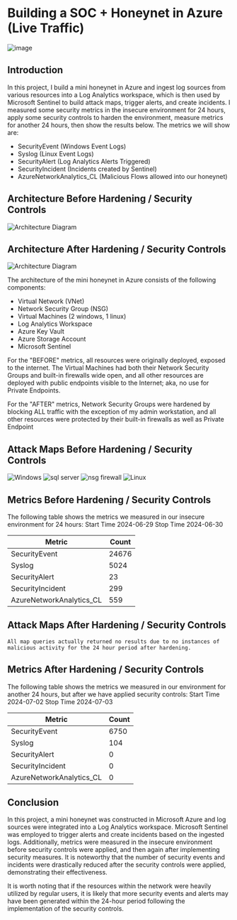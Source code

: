 # Building a SOC + Honeynet in Azure (Live Traffic)
![image](https://github.com/user-attachments/assets/498c8d4b-76e3-43c4-af31-24fb2bdded9e)

## Introduction

In this project, I build a mini honeynet in Azure and ingest log sources from various resources into a Log Analytics workspace, which is then used by Microsoft Sentinel to build attack maps, trigger alerts, and create incidents. I measured some security metrics in the insecure environment for 24 hours, apply some security controls to harden the environment, measure metrics for another 24 hours, then show the results below. The metrics we will show are:

- SecurityEvent (Windows Event Logs)
- Syslog (Linux Event Logs)
- SecurityAlert (Log Analytics Alerts Triggered)
- SecurityIncident (Incidents created by Sentinel)
- AzureNetworkAnalytics_CL (Malicious Flows allowed into our honeynet)

## Architecture Before Hardening / Security Controls
![Architecture Diagram](https://i.imgur.com/aBDwnKb.jpg)

## Architecture After Hardening / Security Controls
![Architecture Diagram](https://i.imgur.com/YQNa9Pp.jpg)

The architecture of the mini honeynet in Azure consists of the following components:

- Virtual Network (VNet)
- Network Security Group (NSG)
- Virtual Machines (2 windows, 1 linux)
- Log Analytics Workspace
- Azure Key Vault
- Azure Storage Account
- Microsoft Sentinel

For the "BEFORE" metrics, all resources were originally deployed, exposed to the internet. The Virtual Machines had both their Network Security Groups and built-in firewalls wide open, and all other resources are deployed with public endpoints visible to the Internet; aka, no use for Private Endpoints.

For the "AFTER" metrics, Network Security Groups were hardened by blocking ALL traffic with the exception of my admin workstation, and all other resources were protected by their built-in firewalls as well as Private Endpoint

## Attack Maps Before Hardening / Security Controls

![Windows](https://github.com/user-attachments/assets/82b04ca2-22d1-4186-8b74-a14d2ffa8c96)
![sql server](https://github.com/user-attachments/assets/e8312f0d-a654-4464-83b9-fcd327215ab7)
![nsg firewall](https://github.com/user-attachments/assets/07db6af0-7b33-4ecb-b7e7-2d160cd662af)
![Linux](https://github.com/user-attachments/assets/b468c6ce-1906-413e-9a2f-06c872b8f3af)

## Metrics Before Hardening / Security Controls

The following table shows the metrics we measured in our insecure environment for 24 hours:
Start Time 2024-06-29 
Stop Time 2024-06-30 

| Metric                   | Count
| ------------------------ | -----
| SecurityEvent            | 24676
| Syslog                   | 5024
| SecurityAlert            | 23
| SecurityIncident         | 299
| AzureNetworkAnalytics_CL | 559

## Attack Maps After Hardening / Security Controls

```All map queries actually returned no results due to no instances of malicious activity for the 24 hour period after hardening.```

## Metrics After Hardening / Security Controls

The following table shows the metrics we measured in our environment for another 24 hours, but after we have applied security controls:
Start Time 2024-07-02 
Stop Time	2024-07-03 

| Metric                   | Count
| ------------------------ | -----
| SecurityEvent            | 6750
| Syslog                   | 104
| SecurityAlert            | 0
| SecurityIncident         | 0
| AzureNetworkAnalytics_CL | 0

## Conclusion

In this project, a mini honeynet was constructed in Microsoft Azure and log sources were integrated into a Log Analytics workspace. Microsoft Sentinel was employed to trigger alerts and create incidents based on the ingested logs. Additionally, metrics were measured in the insecure environment before security controls were applied, and then again after implementing security measures. It is noteworthy that the number of security events and incidents were drastically reduced after the security controls were applied, demonstrating their effectiveness.

It is worth noting that if the resources within the network were heavily utilized by regular users, it is likely that more security events and alerts may have been generated within the 24-hour period following the implementation of the security controls.
